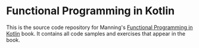 # Functional Programming in Kotlin

This is the source code repository for Manning's [Functional
Programming in
Kotlin](https://www.manning.com/books/functional-programming-in-kotlin) book. It
contains all code samples and exercises that appear in the book.
